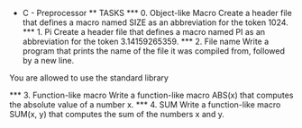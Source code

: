 * C - Preprocessor
** TASKS
*** 0. Object-like Macro
Create a header file that defines a macro named SIZE as an abbreviation for the token 1024.
*** 1. Pi
Create a header file that defines a macro named PI as an abbreviation for the token 3.14159265359.
*** 2. File name
Write a program that prints the name of the file it was compiled from, followed by a new line.

You are allowed to use the standard library

*** 3. Function-like macro
Write a function-like macro ABS(x) that computes the absolute value of a number x.
*** 4. SUM
Write a function-like macro SUM(x, y) that computes the sum of the numbers x and y.

